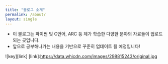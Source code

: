```yaml
---
title: "블로그 소개"
permalink: /about/
layout: single
---
```


- 이 블로그는 파이썬 및 C언어, ARC 등 제가 학습한 다양한 분야의 자료들이 업로드 되는 곳입니다.
- 앞으로 공부해나가는 내용을 기반으로 꾸준히 업데이트 될 예정입니다!

![key][link]
[link]:https://data.whicdn.com/images/298815243/original.jpg
